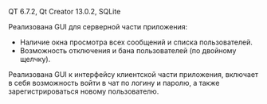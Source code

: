 QT 6.7.2, Qt Creator 13.0.2, SQLite 

Реализована GUI для серверной части приложения:
- Наличие окна просмотра всех сообщений и списка пользователей.
- Возможность отключения и бана пользователей (по двойному щелчку).

Реализована GUI к интерфейсу клиентской части приложения, 
включает в себя возможность войти в чат по логину и паролю, 
а также зарегистрироваться новому пользователю.


